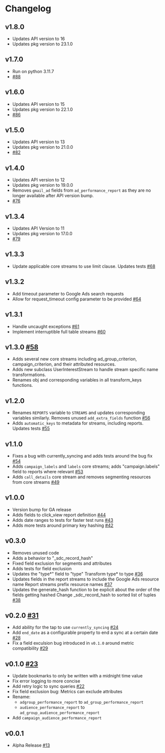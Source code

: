 # Changelog

## v1.8.0

- Updates API version to 16
- Updates pkg version to 23.1.0

## v1.7.0
- Run on python 3.11.7 
- [#88](https://github.com/singer-io/tap-google-ads/pull/88)

## v1.6.0

- Updates API version to 15
- Updates pkg version to 22.1.0
- [#86](https://github.com/singer-io/tap-google-ads/pull/86)

## v1.5.0

- Updates API version to 13
- Updates pkg version to 21.0.0
- [#82](https://github.com/singer-io/tap-google-ads/pull/82)

## v1.4.0

- Updates API version to 12
- Updates pkg version to 19.0.0
- Removes `gmail_ad` fields from `ad_performance_report` as they are no longer available after API version bump.
- [#76](https://github.com/singer-io/tap-google-ads/pull/76)

## v1.3.4

- Updates API Version to 11
- Updates pkg version to 17.0.0
- [#79](https://github.com/singer-io/tap-google-ads/pull/79)

## v1.3.3

- Update applicable core streams to use limit clause. Updates tests [#68](https://github.com/singer-io/tap-google-ads/pull/68)

## v1.3.2

- Add timeout parameter to Google Ads search requests
- Allow for request_timeout config parameter to be provided [#64](https://github.com/singer-io/tap-google-ads/pull/64)

## v1.3.1

- Handle uncaught exceptions [#61](https://github.com/singer-io/tap-google-ads/pull/61)
- Implement interruptible full table streams [#60](https://github.com/singer-io/tap-google-ads/pull/60)

## v1.3.0 [#58](https://github.com/singer-io/tap-google-ads/pull/58)

- Adds several new core streams including ad_group_criterion, campaign_criterion, and their attributed resources.
- Adds new subclass UserInterestStream to handle stream specific name transformations.
- Renames obj and corresponding variables in all transform_keys functions.

## v1.2.0

- Renames `REPORTS` variable to `STREAMS` and updates corresponding variables similarly. Removes unused `add_extra_fields` function [#56](https://github.com/singer-io/tap-google-ads/pull/56)
- Adds `automatic_keys` to metadata for streams, including reports. Updates tests [#55](https://github.com/singer-io/tap-google-ads/pull/55)

## v1.1.0

- Fixes a bug with currently_syncing and adds tests around the bug fix [#54](https://github.com/singer-io/tap-google-ads/pull/54)
- Adds `campaign_labels` and `labels` core streams; adds "campaign.labels" field to reports where relevant [#53](https://github.com/singer-io/tap-google-ads/pull/53)
- Adds `call_details` core stream and removes segmenting resources from core streams [#49](https://github.com/singer-io/tap-google-ads/pull/49)

## v1.0.0

- Version bump for GA release
- Adds fields to click_view report definition [#44](https://github.com/singer-io/tap-google-ads/pull/44)
- Adds date ranges to tests for faster test runs [#43](https://github.com/singer-io/tap-google-ads/pull/43)
- Adds more tests around primary key hashing [#42](https://github.com/singer-io/tap-google-ads/pull/42)

## v0.3.0

- Removes unused code
- Adds a behavior to "\_sdc_record_hash"
- Fixed field exclusion for segments and attributes
- Adds tests for field exclusion
- Updates the "type*" field to "type" Transform type* to type [#36](https://github.com/singer-io/tap-google-ads/pull/36)
- Updates fields in the report streams to include the Google Ads resource name Report streams prefix resource names [#37](https://github.com/singer-io/tap-google-ads/pull/37)
- Updates the generate_hash function to be explicit about the order of the fields getting hashed Change \_sdc_record_hash to sorted list of tuples [#38](https://github.com/singer-io/tap-google-ads/pull/38)

## v0.2.0 [#31](https://github.com/singer-io/tap-google-ads/pull/31)

- Add ability for the tap to use `currently_syncing` [#24](https://github.com/singer-io/tap-google-ads/pull/24)
- Add `end_date` as a configurable property to end a sync at a certain date [#28](https://github.com/singer-io/tap-google-ads/pull/28)
- Fix a field exculsion bug introduced in `v0.1.0` around metric compatibility [#29](https://github.com/singer-io/tap-google-ads/pull/29)

## v0.1.0 [#23](https://github.com/singer-io/tap-google-ads/pull/23)

- Update bookmarks to only be written with a midnight time value
- Fix error logging to more concise
- Add retry logic to sync queries [#22](https://github.com/singer-io/tap-google-ads/pull/22)
- Fix field exclusion bug: Metrics can exclude attributes
- Rename:
  - `adgroup_performance_report` to `ad_group_performance_report`
  - `audience_performance_report` to `ad_group_audience_performance_report`
- Add `campaign_audience_performance_report`

## v0.0.1

- Alpha Release [#13](https://github.com/singer-io/tap-google-ads/pull/13)

